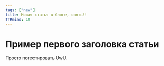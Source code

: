 ```yaml
---
tags: ["new"]
title: Новая статья в блоге, опять!!
TTRmins: 10
---
```


# Пример первого заголовка статьи

Просто потестировать UwU.
